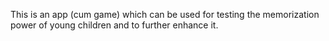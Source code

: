 This is an app (cum game) which can be used for testing the memorization power of young children and to further enhance it.
